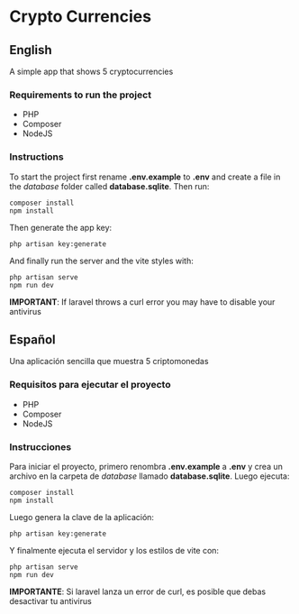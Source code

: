 # Crypto Currencies

## English

A simple app that shows 5 cryptocurrencies

### Requirements to run the project

- PHP
- Composer
- NodeJS

### Instructions

To start the project first rename **.env.example** to **.env** and create a file in the *database* folder called **database.sqlite**. Then run:

```
composer install
npm install
```

Then generate the app key:

```
php artisan key:generate
```

And finally run the server and the vite styles with:

```
php artisan serve
npm run dev
```
**IMPORTANT**: If laravel throws a curl error you may have to disable your antivirus

## Español

Una aplicación sencilla que muestra 5 criptomonedas

### Requisitos para ejecutar el proyecto

- PHP
- Composer
- NodeJS

### Instrucciones

Para iniciar el proyecto, primero renombra **.env.example** a **.env** y crea un archivo en la carpeta de *database* llamado **database.sqlite**. Luego ejecuta:

```
composer install
npm install
```

Luego genera la clave de la aplicación:

```
php artisan key:generate
```

Y finalmente ejecuta el servidor y los estilos de vite con:
```
php artisan serve
npm run dev
```

**IMPORTANTE**: Si laravel lanza un error de curl, es posible que debas desactivar tu antivirus
